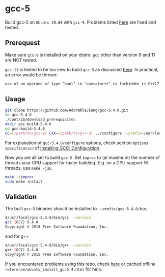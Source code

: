 # gcc-5

Build gcc-5 on `Ubuntu 20.04` with `gcc-9`. Problems listed [here](https://blog.csdn.net/tuibianhuaisheng/article/details/115399019) are fixed and tested. 

## Prerequest

Make sure `gcc-9` is installed on your distro. `gcc` other than version 9 and 11 are NOT tested.

`gcc-11` is tested to be too new to build `gcc-5` as discussed [here](https://github.com/Freetz-NG/freetz-ng/discussions/396#discussioncomment-1525316). In practical, an error would be thrown:

```bash
use of an operand of type ‘bool’ in ‘operator++’ is forbidden in C++17
```

## Usage

```bash
git clone https://github.com/AdorableJiang/gcc-5.4.0.git
cd gcc-5.4.0
./contrib/download_prerequisites
mkdir gcc-build-5.4.0
cd gcc-build-5.4.0
CC=[/path/to/gcc-9] CXX=[/path/to/g++-9] ../configure --prefix=/usr/local --enable-checking=release --enable-languages=c,c++ --disable-multilib
```

For explanation of `gcc-5.4.0/configure` options, check section `Options specification` of [Installing GCC: Configuration](https://gcc.gnu.org/install/configure.html).

Now you are all set to build `gcc-5`. Set `$nproc` to (at maximum) the number of threads your CPU support for faster building. E.g. on a CPU support 16 threads, use `make -j16`.

```bash
make -j$nproc
sudo make install
```

## Validation

The built `gcc-5` binaries should be installed to `--prefix/gcc-5.4.0/bin`,

```bash
$/usr/local/gcc-5.4.0/bin/gcc --version
gcc (GCC) 5.4.0
Copyright © 2015 Free Software Foundation, Inc.
```

and for g++

```bash
$/usr/local/gcc-5.4.0/bin/g++ --version
g++ (GCC) 5.4.0
Copyright © 2015 Free Software Foundation, Inc.
```

If you encountered problems using this repo, check [here](https://blog.csdn.net/tuibianhuaisheng/article/details/115399019) or cached offline `reference/ubuntu_install_gcc5.4.html` for help.
